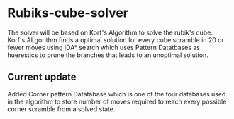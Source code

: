 # Rubiks-cube-solver

The solver will be based on Korf's Algorithm to solve the rubik's cube. Korf's ALgorithm finds a optimal 
solution for every cube scramble in 20 or fewer moves using IDA* search which uses Pattern Datatbases as 
huerestics to prune the branches that leads to an unoptimal solution. 

## Current update

Added Corner pattern Datatabase which is one of the four databases used in the algorithm to 
store number of moves required to reach every possible corner scramble from a solved state.
